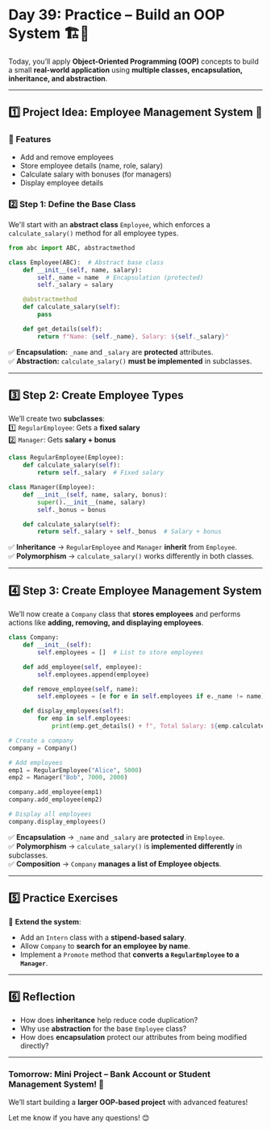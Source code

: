 # **Day 39: Practice – Build an OOP System** 🏗️🐍  

Today, you’ll apply **Object-Oriented Programming (OOP)** concepts to build a small **real-world application** using **multiple classes, encapsulation, inheritance, and abstraction**.

---

## **1️⃣ Project Idea: Employee Management System** 🏢  

### **🔹 Features**
- Add and remove employees  
- Store employee details (name, role, salary)  
- Calculate salary with bonuses (for managers)  
- Display employee details  

### **2️⃣ Step 1: Define the Base Class**
We'll start with an **abstract class** `Employee`, which enforces a `calculate_salary()` method for all employee types.

```python
from abc import ABC, abstractmethod

class Employee(ABC):  # Abstract base class
    def __init__(self, name, salary):
        self._name = name  # Encapsulation (protected)
        self._salary = salary

    @abstractmethod
    def calculate_salary(self):
        pass

    def get_details(self):
        return f"Name: {self._name}, Salary: ${self._salary}"
```
✅ **Encapsulation:** `_name` and `_salary` are **protected** attributes.  
✅ **Abstraction:** `calculate_salary()` **must be implemented** in subclasses.  

---

## **3️⃣ Step 2: Create Employee Types**
We’ll create two **subclasses**:  
1️⃣ `RegularEmployee`: Gets a **fixed salary**  
2️⃣ `Manager`: Gets **salary + bonus**  

```python
class RegularEmployee(Employee):
    def calculate_salary(self):
        return self._salary  # Fixed salary

class Manager(Employee):
    def __init__(self, name, salary, bonus):
        super().__init__(name, salary)
        self._bonus = bonus

    def calculate_salary(self):
        return self._salary + self._bonus  # Salary + bonus
```
✅ **Inheritance** → `RegularEmployee` and `Manager` **inherit** from `Employee`.  
✅ **Polymorphism** → `calculate_salary()` works differently in both classes.  

---

## **4️⃣ Step 3: Create Employee Management System**
We’ll now create a `Company` class that **stores employees** and performs actions like **adding, removing, and displaying employees**.

```python
class Company:
    def __init__(self):
        self.employees = []  # List to store employees

    def add_employee(self, employee):
        self.employees.append(employee)

    def remove_employee(self, name):
        self.employees = [e for e in self.employees if e._name != name]

    def display_employees(self):
        for emp in self.employees:
            print(emp.get_details() + f", Total Salary: ${emp.calculate_salary()}")

# Create a company
company = Company()

# Add employees
emp1 = RegularEmployee("Alice", 5000)
emp2 = Manager("Bob", 7000, 2000)

company.add_employee(emp1)
company.add_employee(emp2)

# Display all employees
company.display_employees()
```
✅ **Encapsulation** → `_name` and `_salary` are **protected** in `Employee`.  
✅ **Polymorphism** → `calculate_salary()` is **implemented differently** in subclasses.  
✅ **Composition** → `Company` **manages a list of Employee objects**.  

---

## **5️⃣ Practice Exercises**
🔹 **Extend the system**:
- Add an `Intern` class with a **stipend-based salary**.  
- Allow `Company` to **search for an employee by name**.  
- Implement a `Promote` method that **converts a `RegularEmployee` to a `Manager`**.  

---

## **6️⃣ Reflection**
- How does **inheritance** help reduce code duplication?  
- Why use **abstraction** for the base `Employee` class?  
- How does **encapsulation** protect our attributes from being modified directly?  

---

### **Tomorrow: Mini Project – Bank Account or Student Management System! 🚀**  
We’ll start building a **larger OOP-based project** with advanced features!  

Let me know if you have any questions! 😊